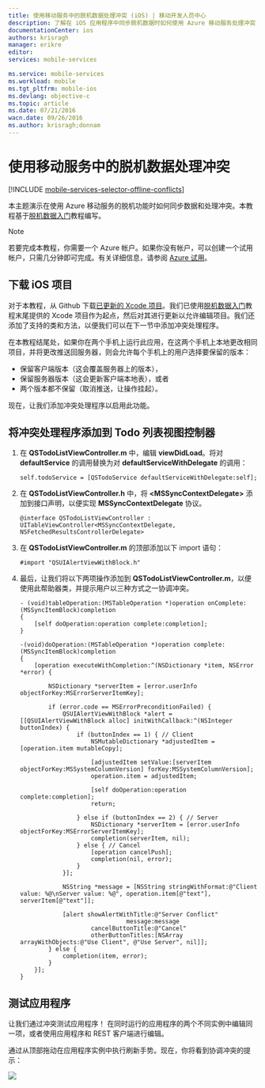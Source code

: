 ```yaml
---
title: 使用移动服务中的脱机数据处理冲突 (iOS) | 移动开发人员中心
description: 了解在 iOS 应用程序中同步脱机数据时如何使用 Azure 移动服务处理冲突
documentationCenter: ios
authors: krisragh
manager: erikre
editor: 
services: mobile-services

ms.service: mobile-services
ms.workload: mobile
ms.tgt_pltfrm: mobile-ios
ms.devlang: objective-c
ms.topic: article
ms.date: 07/21/2016
wacn.date: 09/26/2016
ms.author: krisragh;donnam
---
```


#  使用移动服务中的脱机数据处理冲突

[!INCLUDE [mobile-services-selector-offline-conflicts](../../includes/mobile-services-selector-offline-conflicts.md)]

本主题演示在使用 Azure 移动服务的脱机功能时如何同步数据和处理冲突。本教程基于[脱机数据入门]教程编写。

>[!NOTE]
>若要完成本教程，你需要一个 Azure 帐户。如果你没有帐户，可以创建一个试用帐户，只需几分钟即可完成。有关详细信息，请参阅 <a href="https://www.azure.cn/pricing/1rmb-trial/?WT.mc_id=AE564AB28" target="_blank">Azure 试用</a>。

## 下载 iOS 项目

对于本教程，从 Github 下载[已更新的 Xcode 项目](https://github.com/Azure/mobile-services-samples/tree/master/TodoOffline/iOS)。我们已使用[脱机数据入门]教程末尾提供的 Xcode 项目作为起点，然后对其进行更新以允许编辑项目。我们还添加了支持的类和方法，以便我们可以在下一节中添加冲突处理程序。

在本教程结尾处，如果你在两个手机上运行此应用，在这两个手机上本地更改相同项目，并将更改推送回服务器，则会允许每个手机上的用户选择要保留的版本：
  * 保留客户端版本（这会覆盖服务器上的版本），
  * 保留服务器版本（这会更新客户端本地表），或者
  * 两个版本都不保留（取消推送，让操作挂起）。

现在，让我们添加冲突处理程序以启用此功能。

## <a name="add-conflict-handling"></a>将冲突处理程序添加到 Todo 列表视图控制器

1. 在 **QSTodoListViewController.m** 中，编辑 **viewDidLoad**。将对 **defaultService** 的调用替换为对 **defaultServiceWithDelegate** 的调用：

    ```
    self.todoService = [QSTodoService defaultServiceWithDelegate:self];
    ```

2. 在 **QSTodoListViewController.h** 中，将 **&lt;MSSyncContextDelegate&gt;** 添加到接口声明，以便实现 **MSSyncContextDelegate** 协议。

    ```
    @interface QSTodoListViewController : UITableViewController<MSSyncContextDelegate, NSFetchedResultsControllerDelegate>
    ```

3. 在 **QSTodoListViewController.m** 的顶部添加以下 import 语句：

    ```
    #import "QSUIAlertViewWithBlock.h"
    ```

4. 最后，让我们将以下两项操作添加到 **QSTodoListViewController.m**，以便使用此帮助器类，并提示用户以三种方式之一协调冲突。

    ```
    - (void)tableOperation:(MSTableOperation *)operation onComplete:(MSSyncItemBlock)completion
    {
        [self doOperation:operation complete:completion];
    }

    -(void)doOperation:(MSTableOperation *)operation complete:(MSSyncItemBlock)completion
    {
        [operation executeWithCompletion:^(NSDictionary *item, NSError *error) {

            NSDictionary *serverItem = [error.userInfo objectForKey:MSErrorServerItemKey];

            if (error.code == MSErrorPreconditionFailed) {
                QSUIAlertViewWithBlock *alert = [[QSUIAlertViewWithBlock alloc] initWithCallback:^(NSInteger buttonIndex) {
                    if (buttonIndex == 1) { // Client
                        NSMutableDictionary *adjustedItem = [operation.item mutableCopy];

                        [adjustedItem setValue:[serverItem objectForKey:MSSystemColumnVersion] forKey:MSSystemColumnVersion];
                        operation.item = adjustedItem;

                        [self doOperation:operation complete:completion];
                        return;

                    } else if (buttonIndex == 2) { // Server
                        NSDictionary *serverItem = [error.userInfo objectForKey:MSErrorServerItemKey];
                        completion(serverItem, nil);
                    } else { // Cancel
                        [operation cancelPush];
                        completion(nil, error);
                    }
                }];

                NSString *message = [NSString stringWithFormat:@"Client value: %@\nServer value: %@", operation.item[@"text"], serverItem[@"text"]];

                [alert showAlertWithTitle:@"Server Conflict"
                                  message:message
                        cancelButtonTitle:@"Cancel"
                        otherButtonTitles:[NSArray arrayWithObjects:@"Use Client", @"Use Server", nil]];
            } else {
                completion(item, error);
            }
        }];
    }
    ```

## <a name="test-app"></a>测试应用程序

让我们通过冲突测试应用程序！ 在同时运行的应用程序的两个不同实例中编辑同一项，或者使用应用程序和 REST 客户端进行编辑。

通过从顶部拖动在应用程序实例中执行刷新手势。现在，你将看到协调冲突的提示：

![][conflict-ui]

<!-- URLs. -->

[Update the App Project to Allow Editing]: #update-app
[Update Todo List View Controller]: #update-list-view
[Add Todo Item View Controller]: #add-view-controller
[Add Todo Item View Controller and Segue to Storyboard]: #add-segue
[Add Item Details to Todo Item View Controller]: #add-item-details
[Add Support for Saving Edits]: #saving-edits
[Conflict Handling Problem]: #conflict-handling-problem
[Update QSTodoService to Support Conflict Handling]: #service-add-conflict-handling
[Add UI Alert View Helper to Support Conflict Handling]: #add-alert-view
[Add Conflict Handler to Todo List View Controller]: #add-conflict-handling
[Test the App]: #test-app

[add-todo-item-view-controller-3]: ./media/mobile-services-ios-handling-conflicts-offline-data/add-todo-item-view-controller-3.png
[add-todo-item-view-controller-4]: ./media/mobile-services-ios-handling-conflicts-offline-data/add-todo-item-view-controller-4.png
[add-todo-item-view-controller-5]: ./media/mobile-services-ios-handling-conflicts-offline-data/add-todo-item-view-controller-5.png
[add-todo-item-view-controller-6]: ./media/mobile-services-ios-handling-conflicts-offline-data/add-todo-item-view-controller-6.png
[todo-list-view-controller-add-segue]: ./media/mobile-services-ios-handling-conflicts-offline-data/todo-list-view-controller-add-segue.png
[update-todo-list-view-controller-2]: ./media/mobile-services-ios-handling-conflicts-offline-data/update-todo-list-view-controller-2.png
[conflict-handling-problem-1]: ./media/mobile-services-ios-handling-conflicts-offline-data/conflict-handling-problem-1.png
[conflict-ui]: ./media/mobile-services-ios-handling-conflicts-offline-data/conflict-ui.png

[Segmented Controls]: https://developer.apple.com/zh-cn/library/ios/documentation/UserExperience/Conceptual/UIKitUICatalog/UISegmentedControl.html
[Core Data Model Editor Help]: https://developer.apple.com/zh-cn/library/mac/recipes/xcode_help-core_data_modeling_tool/Articles/about_cd_modeling_tool.html
[Creating an Outlet Connection]: https://developer.apple.com/zh-cn/library/mac/recipes/xcode_help-interface_builder/articles-connections_bindings/CreatingOutlet.html
[Build a User Interface]: https://developer.apple.com/zh-cn/library/mac/documentation/ToolsLanguages/Conceptual/Xcode_Overview/Edit_User_Interfaces/edit_user_interface.html
[Adding a Segue Between Scenes in a Storyboard]: https://developer.apple.com/zh-cn/library/ios/recipes/xcode_help-IB_storyboard/chapters/StoryboardSegue.html#//apple_ref/doc/uid/TP40014225-CH25-SW1
[Adding a Scene to a Storyboard]: https://developer.apple.com/zh-cn/library/ios/recipes/xcode_help-IB_storyboard/chapters/StoryboardScene.html
[Core Data]: https://developer.apple.com/zh-cn/library/ios/documentation/Cocoa/Conceptual/CoreData/cdProgrammingGuide.html
[Download the preview SDK here]: http://aka.ms/Gc6fex
[How to use the Mobile Services client library for iOS]: ./mobile-services-ios-how-to-use-client-library.md
[Getting Started Offline iOS Sample]: https://github.com/Azure/mobile-services-samples/tree/master/TodoOffline/iOS/blog20140611
[脱机数据入门]: ./mobile-services-ios-get-started-offline-data.md
[Get started with Mobile Services]: ./mobile-services-ios-get-started.md

<!---HONumber=Mooncake_0118_2016-->